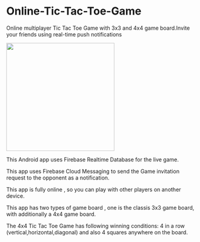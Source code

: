 # Online-Tic-Tac-Toe-Game
Online multiplayer Tic Tac Toe Game with 3x3 and 4x4 game board.Invite your friends using real-time push notifications

<img src="https://user-images.githubusercontent.com/54996735/91399399-8b99c580-e85b-11ea-8620-218fafd8c0f2.gif" width="285">

This Android app uses Firebase Realtime Database for the live game.

This app uses Firebase Cloud Messaging to send the Game invitation request to the opponent as a notification.

This app is fully online , so you can play with other players on another device.

This app has two types of game board , one is the classis 3x3 game board, with additionally a 4x4 game board.

The 4x4 Tic Tac Toe Game has following winning conditions: 4 in a row (vertical,horizontal,diagonal) and also 4 squares anywhere on the board.
